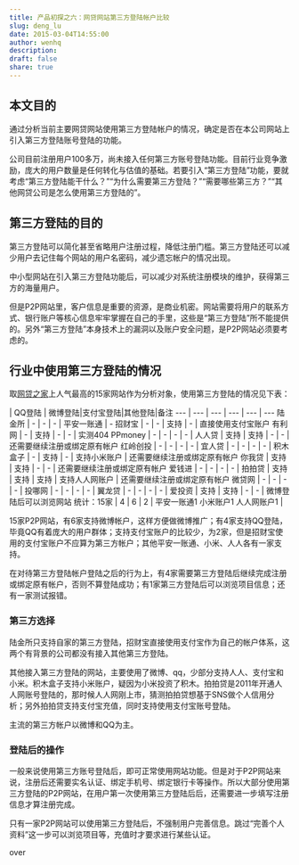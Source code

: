 ```yaml
---
title: 产品初探之六：网贷网站第三方登陆帐户比较
slug: deng_lu
date: 2015-03-04T14:55:00
author: wenhq
description: 
draft: false
share: true
---
```


## 本文目的
通过分析当前主要网贷网站使用第三方登陆帐户的情况，确定是否在本公司网站上引入第三方登陆账号登陆的功能。

公司目前注册用户100多万，尚未接入任何第三方账号登陆功能。目前行业竞争激励，庞大的用户数量是任何转化与估值的基础。若要引入“第三方登陆”功能，要就考虑“第三方登陆能干什么？”“为什么需要第三方登陆？”“需要哪些第三方？”“其他网贷公司是怎么使用第三方登陆的”。

## 第三方登陆的目的
第三方登陆可以简化甚至省略用户注册过程，降低注册门槛。第三方登陆还可以减少用户去记住每个网站的用户名密码，减少遗忘帐户的情况出现。

中小型网站在引入第三方登陆功能后，可以减少对系统注册模块的维护，获得第三方的海量用户。

但是P2P网站里，客户信息是重要的资源，是商业机密。网站需要将用户的联系方式、银行账户等核心信息牢牢掌握在自己的手里，这些是“第三方登陆”所不能提供的。另外“第三方登陆”本身技术上的漏洞以及账户安全问题，是P2P网站必须要考虑的。

## 行业中使用第三方登陆的情况
取[网贷之家](http://www.wangdaizhijia.com/pingji.html)上人气最高的15家网站作为分析对象，使用第三方登陆的情况见下表：

 | QQ登陆 | 微博登陆|支付宝登陆|其他登陆|备注
--- | --- | --- | --- | --- | ---
陆金所 | - | - | - | 平安一账通 | -
招财宝 | - | - | 支持 | - | 直接使用支付宝账户
有利网 | - | 支持 | - | - | 实测404
PPmoney | - | - | - | - |
人人贷 | 支持 | 支持 | - | - | 还需要继续注册或绑定原有帐户
红岭创投 | - | - | - | - |
宜人贷 | - | - | - | - |
积木盒子 | - | 支持 | - | 支持小米账户 | 还需要继续注册或绑定原有帐户
你我贷 | 支持 | 支持 | - | - | 还需要继续注册或绑定原有帐户
爱钱进 | - | - | - | - |
拍拍贷 | 支持 | 支持 | 支持 | 支持人人网账户 | 还需要继续注册或绑定原有帐户
微贷网 | - | - | - | - |
投哪网 | - | - | - | - |
翼龙贷 | - | - | - | - |
爱投资 | 支持 | 支持 | - | - | 微博登陆后可以浏览网站
统计：15家 | 4 | 6 | 2 | 平安一账通1 小米账户1 人人网账户1  |

15家P2P网站，有6家支持微博帐户，这样方便做微博推广；有4家支持QQ登陆，毕竟QQ有着庞大的用户群体；支持支付宝账户的比较少，为2家，但是招财宝使用的支付宝账户不应算为第三方帐户；其他平安一账通、小米、人人各有一家支持。

在对待第三方登陆帐户登陆之后的行为上，有4家需要第三方登陆后继续完成注册或绑定原有帐户，否则不算登陆成功；有1家第三方登陆后可以浏览项目信息；还有一家测试报错。

### 第三方选择
陆金所只支持自家的第三方登陆，招财宝直接使用支付宝作为自己的帐户体系，这两个有背景的公司都没有接入其他第三方登陆。

其他接入第三方登陆的网站，主要使用了微博、qq，少部分支持人人、支付宝和小米。积木盒子支持小米账户，疑因为小米投资了积木。拍拍贷是2011年开通人人网账号登陆的，那时候人人网刚上市，猜测拍拍贷想基于SNS做个人信用分析；另外拍拍贷支持支付宝充值，同时支持使用支付宝账号登陆。

主流的第三方帐户以微博和QQ为主。

### 登陆后的操作
一般来说使用第三方账号登陆后，即可正常使用网站功能。但是对于P2P网站来说，注册后还需要实名认证、绑定手机号、绑定银行卡等操作。所以大部分使用第三方登陆的P2P网站，在用户第一次使用第三方登陆后后，还需要进一步填写注册信息才算注册完成。

只有一家P2P网站可以使用第三方登陆后，不强制用户完善信息。跳过“完善个人资料”这一步可以浏览项目等，充值时才要求进行某些认证。

over
